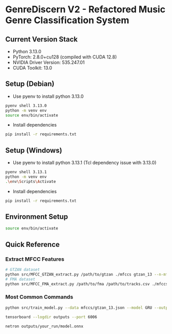 # GenreDiscern V2 - Refactored Music Genre Classification System
## Current Version Stack
- Python 3.13.0
- PyTorch: 2.8.0+cu128 (compiled with CUDA 12.8)
- NVIDIA Driver Version: 535.247.01
- CUDA Toolkit: 13.0
## Setup (Debian)
- Use pyenv to install python 3.13.0
```bash
pyenv shell 3.13.0
python -m venv env
source env/bin/activate
```
- Install dependencies
```bash
pip install -r requirements.txt
```
## Setup (Windows)
- Use pyenv to install python 3.13.1 (Tcl dependency issue with 3.13.0)
```bash
pyenv shell 3.13.1
python -m venv env
.\env\Scripts\Activate
```
- Install dependencies
```bash
pip install -r requirements.txt
```
## Environment Setup

```bash
source env/bin/activate
```

## Quick Reference
### Extract MFCC Features
```bash
# GTZAN dataset
python src/MFCC_GTZAN_extract.py /path/to/gtzan ./mfccs gtzan_13 --n-mfcc 13
# FMA dataset
python src/MFCC_FMA_extract.py /path/to/fma /path/to/tracks.csv ./mfccs fma_13 --subset medium --mfcc-count 13
```









### Most Common Commands
```bash
python src/train_model.py --data mfccs/gtzan_13.json --model GRU --output outputs/gru-gtzan-run

tensorboard --logdir outputs --port 6006

netron outputs/your_run/model.onnx
```